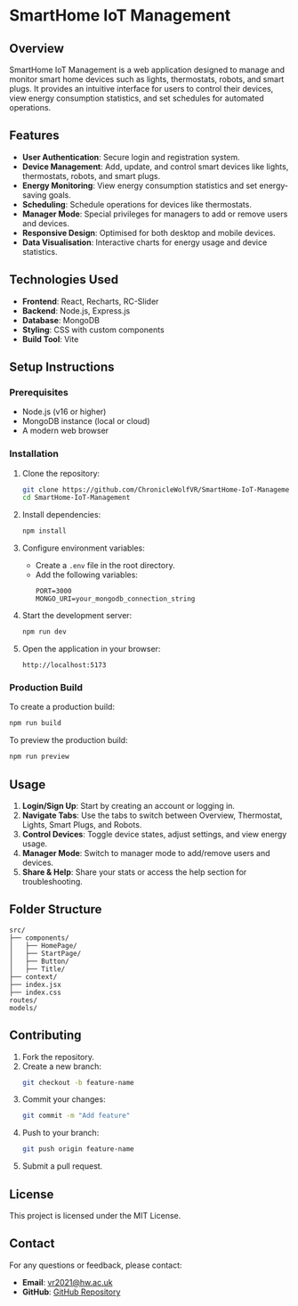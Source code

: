 # SmartHome IoT Management

## Overview

SmartHome IoT Management is a web application designed to manage and monitor smart home devices such as lights, thermostats, robots, and smart plugs. It provides an intuitive interface for users to control their devices, view energy consumption statistics, and set schedules for automated operations.

## Features

- **User Authentication**: Secure login and registration system.
- **Device Management**: Add, update, and control smart devices like lights, thermostats, robots, and smart plugs.
- **Energy Monitoring**: View energy consumption statistics and set energy-saving goals.
- **Scheduling**: Schedule operations for devices like thermostats.
- **Manager Mode**: Special privileges for managers to add or remove users and devices.
- **Responsive Design**: Optimised for both desktop and mobile devices.
- **Data Visualisation**: Interactive charts for energy usage and device statistics.

## Technologies Used

- **Frontend**: React, Recharts, RC-Slider
- **Backend**: Node.js, Express.js
- **Database**: MongoDB
- **Styling**: CSS with custom components
- **Build Tool**: Vite

## Setup Instructions

### Prerequisites

- Node.js (v16 or higher)
- MongoDB instance (local or cloud)
- A modern web browser

### Installation

1. Clone the repository:

   ```bash
   git clone https://github.com/ChronicleWolfVR/SmartHome-IoT-Management.git
   cd SmartHome-IoT-Management
   ```

2. Install dependencies:

   ```bash
   npm install
   ```

3. Configure environment variables:

   - Create a `.env` file in the root directory.
   - Add the following variables:
     ```
     PORT=3000
     MONGO_URI=your_mongodb_connection_string
     ```

4. Start the development server:

   ```bash
   npm run dev
   ```

5. Open the application in your browser:
   ```
   http://localhost:5173
   ```

### Production Build

To create a production build:

```bash
npm run build
```

To preview the production build:

```bash
npm run preview
```

## Usage

1. **Login/Sign Up**: Start by creating an account or logging in.
2. **Navigate Tabs**: Use the tabs to switch between Overview, Thermostat, Lights, Smart Plugs, and Robots.
3. **Control Devices**: Toggle device states, adjust settings, and view energy usage.
4. **Manager Mode**: Switch to manager mode to add/remove users and devices.
5. **Share & Help**: Share your stats or access the help section for troubleshooting.

## Folder Structure

```
src/
├── components/
│   ├── HomePage/
│   ├── StartPage/
│   ├── Button/
│   ├── Title/
├── context/
├── index.jsx
├── index.css
routes/
models/
```

## Contributing

1. Fork the repository.
2. Create a new branch:
   ```bash
   git checkout -b feature-name
   ```
3. Commit your changes:
   ```bash
   git commit -m "Add feature"
   ```
4. Push to your branch:
   ```bash
   git push origin feature-name
   ```
5. Submit a pull request.

## License

This project is licensed under the MIT License.

## Contact

For any questions or feedback, please contact:

- **Email**: vr2021@hw.ac.uk
- **GitHub**: [GitHub Repository](https://github.com/ChronicleWolfVR/SmartHome-IoT-Management)
